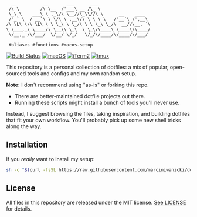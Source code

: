 ```
  __          __       ___      ___                    
 /\ \        /\ \__  /'___\ __ /\_ \                   
 \_\ \    ___\ \ ,_\/\ \__//\_\\//\ \      __    ____  
 /'_` \  / __`\ \ \/\ \ ,__\/\ \ \ \ \   /'__`\ /',__\ 
/\ \L\ \/\ \L\ \ \ \_\ \ \_/\ \ \ \_\ \_/\  __//\__, `\
\ \___,_\ \____/\ \__\\ \_\  \ \_\/\____\ \____\/\____/
 \/__,_ /\/___/  \/__/ \/_/   \/_/\/____/\/____/\/___/ 

 #aliases #functions #macos-setup
```
[![Build Status](https://github.com/marciniwanicki/dotfiles/actions/workflows/main.yml/badge.svg)](https://github.com/marciniwanicki/dotfiles/actions/workflows/main.yml) [![macOS](https://img.shields.io/badge/macOS-000000?logo=apple&logoColor=F0F0F0)](#) [![iTerm2](https://img.shields.io/badge/iTerm2-000000?logo=iterm2&logoColor=fff)](#) [![tmux](https://img.shields.io/badge/tmux-1BB91F?logo=tmux&logoColor=fff)](#)

This repository is a personal collection of dotfiles: a mix of popular, open-sourced tools and configs and my own random setup.  

**Note:** I don't recommend using "as-is" or forking this repo.  
- There are better-maintained dotfile projects out there.  
- Running these scripts might install a bunch of tools you'll never use.  

Instead, I suggest browsing the files, taking inspiration, and building dotfiles that fit your own workflow. You'll probably pick up some new shell tricks along the way.

## Installation

If you *really* want to install my setup:

```zsh
sh -c "$(curl -fsSL https://raw.githubusercontent.com/marciniwanicki/dotfiles/main/bin/install.sh)"
```

## License

All files in this repository are released under the MIT license. [See LICENSE](https://github.com/marciniwanicki/dotfiles/blob/develop/LICENSE) for details.
